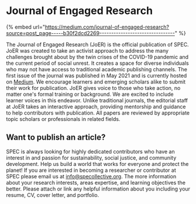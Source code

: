 # Journal of Engaged Research

{% embed url="https://medium.com/journal-of-engaged-research?source=post_page-----b30f2dcd2269--------------------------------" %}

The Journal of Engaged Research (JoER) is the official publication of SPEC. JoER was created to take an activist approach to address the many challenges brought about by the twin crises of the COVID-19 pandemic and the current period of social unrest. It creates a space for diverse individuals who may not have access to traditional academic publishing channels. The first issue of the journal was published in May 2021 and is currently hosted on [Medium](https://medium.com/journal-of-engaged-research). We encourage learners and emerging scholars alike to submit their work for publication. JoER gives voice to those who take action, no matter one's formal training or background. We are excited to include learner voices in this endeavor. Unlike traditional journals, the editorial staff at JoER takes an interactive approach, providing mentorship and guidance to help contributors with publication. All papers are reviewed by appropriate topic scholars or professionals in related fields.

## Want to publish an article?

SPEC is always looking for highly dedicated contributors who have an interest in and passion for sustainability, social justice, and community development. Help us build a world that works for everyone and protect the planet! If you are interested in becoming a researcher or contributor at SPEC please email us at [info@specollective.org](mailto:info@specollective.org). The more information about your research interests, areas expertise, and learning objectives the better. Please attach or link any helpful information about you including your resume, CV, cover letter, and portfolio.
